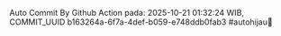 Auto Commit By Github Action pada: 2025-10-21 01:32:24 WIB, COMMIT_UUID b163264a-6f7a-4def-b059-e748ddb0fab3 #autohijau🗿
